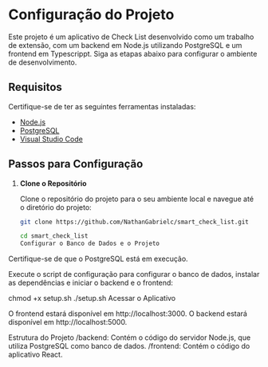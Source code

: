 # Configuração do Projeto

Este projeto é um aplicativo de Check List desenvolvido como um trabalho de extensão, com um backend em Node.js utilizando PostgreSQL e um frontend em Typescrippt. Siga as etapas abaixo para configurar o ambiente de desenvolvimento.

## Requisitos

Certifique-se de ter as seguintes ferramentas instaladas:

- [Node.js](https://nodejs.org/)
- [PostgreSQL](https://www.postgresql.org/)
- [Visual Studio Code](https://code.visualstudio.com/)

## Passos para Configuração

1. **Clone o Repositório**

   Clone o repositório do projeto para o seu ambiente local e navegue até o diretório do projeto:

   ```bash
   git clone https://github.com/NathanGabrielc/smart_check_list.git

   cd smart_check_list
   Configurar o Banco de Dados e o Projeto
   ```

Certifique-se de que o PostgreSQL está em execução.

Execute o script de configuração para configurar o banco de dados, instalar as dependências e iniciar o backend e o frontend:

chmod +x setup.sh
./setup.sh
Acessar o Aplicativo

O frontend estará disponível em http://localhost:3000. O backend estará disponível em http://localhost:5000.

Estrutura do Projeto
/backend: Contém o código do servidor Node.js, que utiliza PostgreSQL como banco de dados.
/frontend: Contém o código do aplicativo React.
